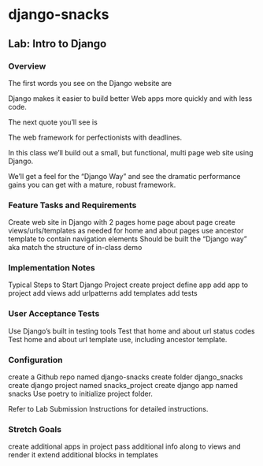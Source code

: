 # django-snacks

## Lab: Intro to Django


### Overview

The first words you see on the Django website are

Django makes it easier to build better Web apps more quickly and with less code.

The next quote you’ll see is

The web framework for perfectionists with deadlines.

In this class we’ll build out a small, but functional, multi page web site using Django.

We’ll get a feel for the “Django Way” and see the dramatic performance gains you can get with a mature, robust framework.

### Feature Tasks and Requirements

Create web site in Django with 2 pages
home page
about page
create views/urls/templates as needed for home and about pages
use ancestor template to contain navigation elements
Should be built the “Django way” aka match the structure of in-class demo

### Implementation Notes

Typical Steps to Start Django Project
create project
define app
add app to project
add views
add urlpatterns
add templates
add tests

### User Acceptance Tests

Use Django’s built in testing tools
Test that home and about url status codes
Test home and about url template use, including ancestor template.

### Configuration

create a Github repo named django-snacks
create folder django_snacks
create django project named snacks_project
create django app named snacks
Use poetry to initialize project folder.

Refer to Lab Submission Instructions for detailed instructions.

### Stretch Goals

create additional apps in project
pass additional info along to views and render it
extend additional blocks in templates
